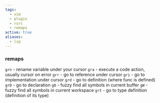 ```yaml
---
tags:
  - vim
  - plugin
  - rsrc
  - remaps
active: true
aliases:
  - lsp
---
```

### remaps
`grn` - rename variable under your cursor
`gra` - execute a code action, usually cursor on error
`grr` - go to reference under cursor
`gri` - go to implementation under cursor
`grd` - go to definition (where func is defined)
`grD` - go to declaration
`gO` - fuzzy find all symbols in current buffer
`gW` - fuzzy find all symbols in current workspace
`grt` - go to type definition (definition of its type)


